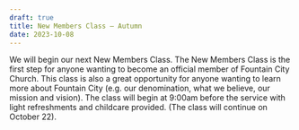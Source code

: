 ```yaml
---
draft: true
title: New Members Class — Autumn
date: 2023-10-08
---
```

We will begin our next New Members Class. The New Members Class is the first step for anyone wanting to become an official member of Fountain City Church. This class is also a great opportunity for anyone wanting to learn more about Fountain City (e.g. our denomination, what we believe, our mission and vision). The class will begin at 9:00am before the service with light refreshments and childcare provided. (The class will continue on October 22).

